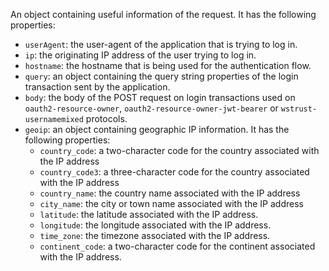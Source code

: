 An object containing useful information of the request. It has the following properties:
- `userAgent`: the user-agent of the application that is trying to log in.
- `ip`: the originating IP address of the user trying to log in.
- `hostname`: the hostname that is being used for the authentication flow.
- `query`: an object containing the query string properties of the login transaction sent by the application. 
- `body`: the body of the POST request on login transactions used on `oauth2-resource-owner`, `oauth2-resource-owner-jwt-bearer` or `wstrust-usernamemixed` protocols.
- `geoip`: an object containing geographic IP information. It has the following properties:
  - `country_code`: a two-character code for the country associated with the IP address
  - `country_code3`: a three-character code for the country associated with the IP address
  - `country_name`: the country name associated with the IP address
  - `city_name`: the city or town name associated with the IP address
  - `latitude`: the latitude associated with the IP address.
  - `longitude`: the longitude associated with the IP address.
  - `time_zone`: the timezone associated with the IP address.
  - `continent_code`: a two-character code for the continent associated with the IP address.
